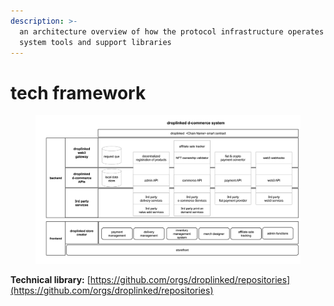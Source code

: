 ```yaml
---
description: >-
  an architecture overview of how the protocol infrastructure operates with the
  system tools and support libraries
---
```


# tech framework

<figure><img src=".gitbook/assets/Screen Shot 2023-03-26 at 12.17.23 PM.png" alt=""><figcaption></figcaption></figure>

**Technical library:** [https://github.com/orgs/droplinked/repositories](https://github.com/orgs/droplinked/repositories)
